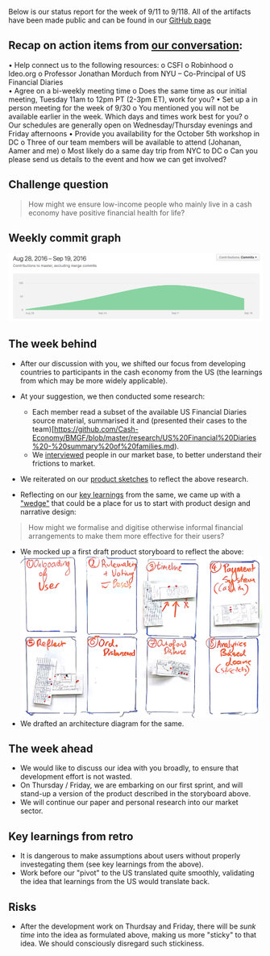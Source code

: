 
Below is our status report for the week of 9/11 to 9/118. All of the artifacts have been made public and can be found in our [GitHub page](https://github.com/Cash-Economy/BMGF)

## Recap on action items from [our conversation](https://github.com/Cash-Economy/BMGF/blob/master/research/External%20meeting%20log.md):

•	Help connect us to the following resources:
  o	CSFI
  o	Robinhood
  o	Ideo.org
  o	Professor Jonathan Morduch from NYU – Co-Principal of US Financial Diaries  
•	Agree on a bi-weekly meeting time
  o	Does the same time as our initial meeting, Tuesday 11am to 12pm PT (2-3pm ET), work for you?
•	Set up a in person meeting for the week of 9/30
  o	You mentioned you will not be available earlier in the week. Which days and times work best for you?
  o	Our schedules are generally open on Wednesday/Thursday evenings and Friday afternoons
•	Provide you availability for the October 5th workshop in DC
  o	Three of our team members will be available to attend (Johanan, Aamer and me)
  o	Most likely do a same day trip from NYC to DC
  o	Can you please send us details to the event and how we can get involved?

## Challenge question

> How might we ensure low-income people who mainly live in a cash economy have positive financial health for life?

## Weekly commit graph

![Commit graph 1](https://github.com/Cash-Economy/BMGF/blob/master/Artifacts/misc/Commit%20graph%201.png?raw=true "Commit graph 1")

## The week behind

* After our discussion with you, we shifted our focus from developing countries to participants in the cash economy from the US (the learnings from which may be more widely applicable).
* At your suggestion, we then conducted some research:
  * Each member read a subset of the available US Financial Diaries source material, summarised it and (presented their cases to the team)[https://github.com/Cash-Economy/BMGF/blob/master/research/US%20Financial%20Diaries%20-%20summary%20of%20families.md).
  * We [interviewed](https://github.com/Cash-Economy/BMGF/blob/master/research/Vox%20Populi.md) people in our market base, to better understand their frictions to market.

* We reiterated on our [product sketches](https://github.com/Cash-Economy/BMGF/tree/master/Artifacts/elements/product-sketches/post-research) to reflect the above research.
* Reflecting on our [key learnings](https://github.com/Cash-Economy/BMGF/blob/master/research/US%20Financial%20Diaries%20-%20summary%20of%20families.md#primary-lessons-learned) from the same, we came up with a ["wedge"](https://github.com/Cash-Economy/BMGF/blob/master/Artifacts/elements/Wedges.md) that could be a place for us to start with product design and narrative design:

> How might we formalise and digitise otherwise informal financial arrangements to make them more effective for their users?

* We mocked up a first draft product storyboard to reflect the above:
![Storyboard](https://github.com/Cash-Economy/BMGF/blob/master/Artifacts/elements/storyboard/Storyboard%20v1.jpg?raw=true "Version 1 of Storyboard")
* We drafted an architecture diagram for the same.

## The week ahead

* We would like to discuss our idea with you broadly, to ensure that development effort is not wasted.
* On Thursday / Friday, we are embarking on our first sprint, and will stand-up a version of the product described in the storyboard above.
* We will continue our paper and personal research into our market sector.

## Key learnings from retro

* It is dangerous to make assumptions about users without properly investegating them (see key learnings from the above).
* Work before our "pivot" to the US translated quite smoothly, validating the idea that learnings from the US would translate back.

## Risks

* After the development work on Thurdsay and Friday, there will be *sunk time* into the idea as formulated above, making us more "sticky" to that idea. We should consciously disregard such stickiness.
